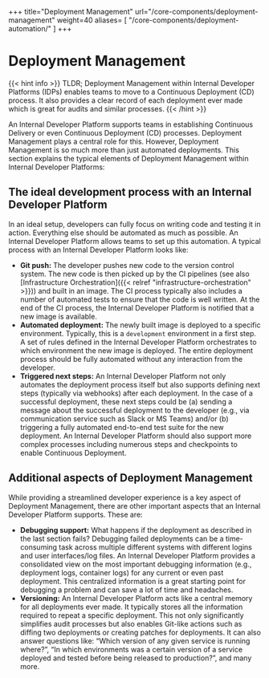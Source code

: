 +++
title="Deployment Management"
url="/core-components/deployment-management"
weight=40
aliases= [
    "/core-components/deployment-automation/"
]
+++

# Deployment Management

{{< hint info >}}
TLDR; Deployment Management within Internal Developer Platforms (IDPs) enables teams to move to a Continuous Deployment (CD) process. It also provides a clear record of each deployment ever made which is great for audits and similar processes.
{{< /hint >}}

An Internal Developer Platform supports teams in establishing Continuous Delivery or even Continuous Deployment (CD) processes. Deployment Management plays a central role for this. However, Deployment Management is so much more than just automated deployments. This section explains the typical elements of Deployment Management within Internal Developer Platforms:

## The ideal development process with an Internal Developer Platform

In an ideal setup, developers can fully focus on writing code and testing it in action. Everything else should be automated as much as possible. An Internal Developer Platform allows teams to set up this automation. A typical process with an Internal Developer Platform looks like:

- **Git push:** The developer pushes new code to the version control system. The new code is then picked up by the CI pipelines (see also [Infrastructure Orchestration]({{< relref "infrastructure-orchestration" >}})) and built in an image. The CI process typically also includes a number of automated tests to ensure that the code is well written. At the end of the CI process, the Internal Developer Platform is notified that a new image is available.
- **Automated deployment:** The newly built image is deployed to a specific environment. Typically, this is a `development` environment in a first step. A set of rules defined in the Internal Developer Platform orchestrates to which environment the new image is deployed. The entire deployment process should be fully automated without any interaction from the developer.
- **Triggered next steps:** An Internal Developer Platform not only automates the deployment process itself but also supports defining next steps (typically via webhooks) after each deployment. In the case of a successful deployment, these next steps could be (a) sending a message about the successful deployment to the developer (e.g., via communication service such as Slack or MS Teams) and/or (b) triggering a fully automated end-to-end test suite for the new deployment. An Internal Developer Platform should also support more complex processes including numerous steps and checkpoints to enable Continuous Deployment.

## Additional aspects of Deployment Management

While providing a streamlined developer experience is a key aspect of Deployment Management, there are other important aspects that an Internal Developer Platform supports. These are:

- **Debugging support:** What happens if the deployment as described in the last section fails? Debugging failed deployments can be a time-consuming task across multiple different systems with different logins and user interfaces/log files. An Internal Developer Platform provides a consolidated view on the most important debugging information (e.g., deployment logs, container logs) for any current or even past deployment. This centralized information is a great starting point for debugging a problem and can save a lot of time and headaches.
- **Versioning:** An Internal Developer Platform acts like a central memory for all deployments ever made. It typically stores all the information required to repeat a specific deployment. This not only significantly simplifies audit processes but also enables Git-like actions such as diffing two deployments or creating patches for deployments. It can also answer questions like: “Which version of any given service is running where?”, “In which environments was a certain version of a service deployed and tested before being released to production?”, and many more.
